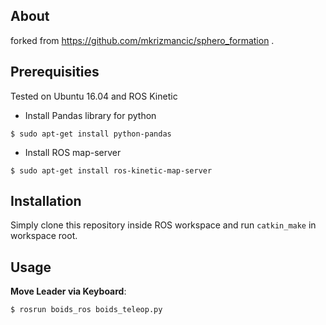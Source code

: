 ## About
forked from https://github.com/mkrizmancic/sphero_formation .

## Prerequisities
Tested on Ubuntu 16.04 and ROS Kinetic
* Install Pandas library for python
```
$ sudo apt-get install python-pandas
```
* Install ROS map-server
```
$ sudo apt-get install ros-kinetic-map-server
```
## Installation

Simply clone this repository inside ROS workspace and run `catkin_make` in workspace root.

## Usage

**Move Leader via Keyboard**:
```
$ rosrun boids_ros boids_teleop.py
```


